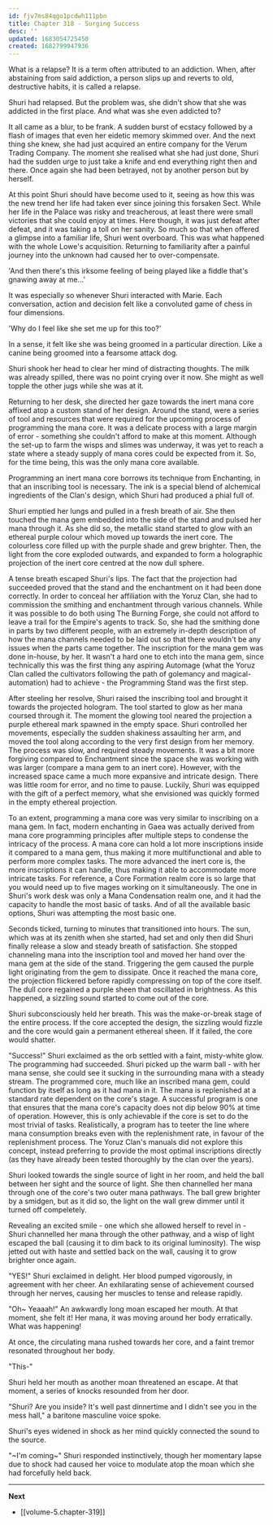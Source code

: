 ```yaml
---
id: fjv7ms84qgo1pcdwh111pbn
title: Chapter 318 - Surging Success
desc: ''
updated: 1683054725450
created: 1682799947936
---
```


What is a relapse? It is a term often attributed to an addiction. When, after abstaining from said addiction, a person slips up and reverts to old, destructive habits, it is called a relapse.

Shuri had relapsed. But the problem was, she didn't show that she was addicted in the first place. And what was she even addicted to?

It all came as a blur, to be frank. A sudden burst of ecstacy followed by a flash of images that even her eidetic memory skimmed over. And the next thing she knew, she had just acquired an entire company for the Verum Trading Company. The moment she realised what she had just done, Shuri had the sudden urge to just take a knife and end everything right then and there. Once again she had been betrayed, not by another person but by herself. 

At this point Shuri should have become used to it, seeing as how this was the new trend her life had taken ever since joining this forsaken Sect. While her life in the Palace was risky and treacherous, at least there were small victories that she could enjoy at times. Here though, it was just defeat after defeat, and it was taking a toll on her sanity. So much so that when offered a glimpse into a familiar life, Shuri went overboard. This was what happened with the whole Lowe's acquisition. Returning to familiarity after a painful journey into the unknown had caused her to over-compensate.

'And then there's this irksome feeling of being played like a fiddle that's gnawing away at me...'

It was especially so whenever Shuri interacted with Marie. Each conversation, action and decision felt like a convoluted game of chess in four dimensions.

'Why do I feel like she set me up for this too?'

In a sense, it felt like she was being groomed in a particular direction. Like a canine being groomed into a fearsome attack dog.

Shuri shook her head to clear her mind of distracting thoughts. The milk was already spilled, there was no point crying over it now. She might as well topple the other jugs while she was at it.

Returning to her desk, she directed her gaze towards the inert mana core affixed atop a custom stand of her design. Around the stand, were a series of tool and resources that were required for the upcoming process of programming the mana core. It was a delicate process with a large margin of error - something she couldn't afford to make at this moment. Although the set-up to farm the wisps and slimes was underway, it was yet to reach a state where a steady supply of mana cores could be expected from it. So, for the time being, this was the only mana core available.

Programming an inert mana core borrows its technique from Enchanting, in that an inscribing tool is necessary. The ink is a special blend of alchemical ingredients of the Clan's design, which Shuri had produced a phial full of.

Shuri emptied her lungs and pulled in a fresh breath of air. She then touched the mana gem embedded into the side of the stand and pulsed her mana through it. As she did so, the metallic stand started to glow with an ethereal purple colour which moved up towards the inert core. The colourless core filled up with the purple shade and grew brighter. Then, the light from the core exploded outwards, and expanded to form a holographic projection of the inert core centred at the now dull sphere.

A tense breath escaped Shuri's lips. The fact that the projection had succeeded proved that the stand and the enchantment on it had been done correctly. In order to conceal her affiliation with the Yoruz Clan, she had to commission the smithing and enchantment through various channels. While it was possible to do both using The Burning Forge, she could not afford to leave a trail for the Empire's agents to track. So, she had the smithing done in parts by two different people, with an extremely in-depth description of how the mana channels needed to be laid out so that there wouldn't be any issues when the parts came together. The inscription for the mana gem was done in-house, by her. It wasn't a hard one to etch into the mana gem, since technically this was the first thing any aspiring Automage (what the Yoruz Clan called the cultivators following the path of golemancy and magical-automation) had to achieve - the Programming Stand was the first step.

After steeling her resolve, Shuri raised the inscribing tool and brought it towards the projected hologram. The tool started to glow as her mana coursed through it. The moment the glowing tool neared the projection a purple ethereal mark spawned in the empty space. Shuri controlled her movements, especially the sudden shakiness assaulting her arm, and moved the tool along according to the very first design from her memory. The process was slow, and required steady movements. It was a bit more forgiving compared to Enchantment since the space she was working with was larger (compare a mana gem to an inert core). However, with the increased space came a much more expansive and intricate design. There was little room for error, and no time to pause. Luckily, Shuri was equipped with the gift of a perfect memory, what she envisioned was quickly formed in the empty ethereal projection.

To an extent, programming a mana core was very similar to inscribing on a mana gem. In fact, modern enchanting in Gaea was actually derived from mana core programming principles after multiple steps to condense the intricacy of the process. A mana core can hold a lot more inscriptions inside it compared to a mana gem, thus making it more multifunctional and able to perform more complex tasks. The more advanced the inert core is, the more inscriptions it can handle, thus making it able to accommodate more intricate tasks. For reference, a Core Formation realm core is so large that you would need up to five mages working on it simultaneously. The one in Shuri's work desk was only a Mana Condensation realm one, and it had the capacity to handle the most basic of tasks. And of all the available basic options, Shuri was attempting the most basic one.

Seconds ticked, turning to minutes that transitioned into hours. The sun, which was at its zenith when she started, had set and only then did Shuri finally release a slow and steady breath of satisfaction. She stopped channeling mana into the inscription tool and moved her hand over the mana gem at the side of the stand. Triggering the gem caused the purple light originating from the gem to dissipate. Once it reached the mana core, the projection flickered before rapidly compressing on top of the core itself. The dull core regained a purple sheen that oscillated in brightness. As this happened, a sizzling sound started to come out of the core.

Shuri subconsciously held her breath. This was the make-or-break stage of the entire process. If the core accepted the design, the sizzling would fizzle and the core would gain a permanent ethereal sheen. If it failed, the core would shatter.

"Success!" Shuri exclaimed as the orb settled with a faint, misty-white glow. The programming had succeeded. Shuri picked up the warm ball - with her mana sense, she could see it sucking in the surrounding mana with a steady stream. The programmed core, much like an inscribed mana gem, could function by itself as long as it had mana in it. The mana is replenished at a standard rate dependent on the core's stage. A successful program is one that ensures that the mana core's capacity does not dip below 90% at time of operation. However, this is only achievable if the core is set to do the most trivial of tasks. Realistically, a program has to teeter the line where mana consumption breaks even with the replenishment rate, in favour of the replenishment process. The Yoruz Clan's manuals did not explore this concept, instead preferring to provide the most optimal inscriptions directly (as they have already been tested thoroughly by the clan over the years).

Shuri looked towards the single source of light in her room, and held the ball between her sight and the source of light. She then channelled her mana through one of the core's two outer mana pathways. The ball grew brighter by a smidgen, but as it did so, the light on the wall grew dimmer until it turned off compeletely.

Revealing an excited smile - one which she allowed herself to revel in - Shuri channelled her mana through the other pathway, and a wisp of light escaped the ball (causing it to dim back to its original luminosity). The wisp jetted out with haste and settled back on the wall, causing it to grow brighter once again.

"YES!" Shuri exclaimed in delight. Her blood pumped vigorously, in agreement with her cheer. An exhilarating sense of achievement coursed through her nerves, causing her muscles to tense and release rapidly. 

"Oh~ Yeaaah!" An awkwardly long moan escaped her mouth. At that moment, she felt it! Her mana, it was moving around her body erratically. What was happening!

At once, the circulating mana rushed towards her core, and a faint tremor resonated throughout her body.

"This-"

Shuri held her mouth as another moan threatened an escape. At that moment, a series of knocks resounded from her door.

"Shuri? Are you inside? It's well past dinnertime and I didn't see you in the mess hall," a baritone masculine voice spoke.

Shuri's eyes widened in shock as her mind quickly connected the sound to the source.

"~I'm coming~" Shuri responded instinctively, though her momentary lapse due to shock had caused her voice to modulate atop the moan which she had forcefully held back.

____

**Next**
* [[volume-5.chapter-319]]